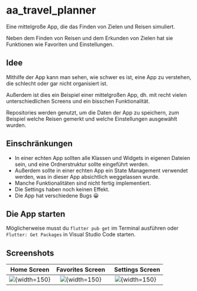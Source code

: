 # aa_travel_planner

Eine mittelgroße App, die das Finden von Zielen und Reisen simuliert.

Neben dem Finden von Reisen und dem Erkunden von Zielen hat sie Funktionen wie Favoriten und Einstellungen.

## Idee

Mithilfe der App kann man sehen, wie schwer es ist, eine App zu verstehen, die schlecht oder gar nicht organisiert ist.

Außerdem ist dies ein Beispiel einer mittelgroßen App, dh. mit recht vielen unterschiedlichen Screens und ein bisschen Funktionalität.

Repositories werden genutzt, um die Daten der App zu speichern, zum Beispiel welche Reisen gemerkt und welche Einstellungen ausgewählt wurden.

## Einschränkungen

* In einer echten App sollten alle Klassen und Widgets in eigenen Dateien sein, und eine Ordnerstruktur sollte eingeführt werden.
* Außerdem sollte in einer echten App ein State Management verwendet werden, was in dieser App absichtlich weggelassen wurde.
* Manche Funktionalitäten sind nicht fertig implementiert.
* Die Settings haben noch keinen Effekt.
* Die App hat verschiedene Bugs 😀

## Die App starten

Möglicherweise musst du `flutter pub get` im Terminal ausführen oder `Flutter: Get Packages` in Visual Studio Code starten.

## Screenshots

Home Screen                       |  Favorites Screen          |  Settings Screen
:--------------------------------:|:-------------------------:|:-------------------------:
![](screenshots/home.png){width=150}  |  ![](screenshots/favorite.png){width=150} |  ![](screenshots/settings.png){width=150}
